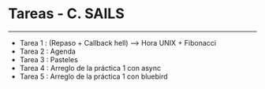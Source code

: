 # Tareas - C. SAILS
_________________________________________

* Tarea 1 : (Repaso + Callback hell) --> Hora UNIX + Fibonacci 
* Tarea 2 : Agenda
* Tarea 3 : Pasteles
* Tarea 4 : Arreglo de la práctica 1 con async
* Tarea 5 : Arreglo de la práctica 1 con bluebird
